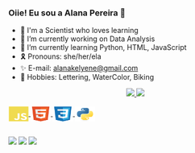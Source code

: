 ### Oiie! Eu sou a Alana Pereira 🧁

- 🌈 I'm a Scientist who loves learning
- 🥨 I’m currently working on Data Analysis
- 🌱 I’m currently learning Python, HTML, JavaScript
- 🎗 Pronouns: she/her/ela
- ✨ E-mail: alanakelyene@gmail.com 
- 🍫 Hobbies: Lettering, WaterColor, Biking


<div align="center">
  <a href="https://github.com/alanakelyene">
  <img height="180em" src="https://github-readme-stats.vercel.app/api?username=alanakelyene&show_icons=true&theme=tokyonight&include_all_commits=true&count_private=true"/>
  <img height="180em" src="https://github-readme-stats.vercel.app/api/top-langs/?username=alanakelyene&layout=compact&langs_count=7&theme=tokyonight"/>
</div>

  <div style="display: inline_block"><br>
  <img align="center" alt="Rafa-Js" height="30" width="40" src="https://raw.githubusercontent.com/devicons/devicon/master/icons/javascript/javascript-plain.svg">
  <img align="center" alt="Rafa-HTML" height="30" width="40" src="https://raw.githubusercontent.com/devicons/devicon/master/icons/html5/html5-original.svg">
  <img align="center" alt="Rafa-CSS" height="30" width="40" src="https://raw.githubusercontent.com/devicons/devicon/master/icons/css3/css3-original.svg">
  <img align="center" alt="Rafa-Python" height="30" width="40" src="https://raw.githubusercontent.com/devicons/devicon/master/icons/python/python-original.svg">
    
</div>
  
  ##
  
<div> 
  <a href="https://instagram.com/alanakelyene" target="_blank"><img src="https://img.shields.io/badge/-Instagram-%23E4405F?style=for-the-badge&logo=instagram&logoColor=white" target="_blank"></a>
  <a href = "mailto:alanakelyene@gmail.com"><img src="https://img.shields.io/badge/-Gmail-%23333?style=for-the-badge&logo=gmail&logoColor=white" target="_blank"></a>
  <a href="https://www.linkedin.com/in/alanakelyene" target="_blank"><img src="https://img.shields.io/badge/-LinkedIn-%230077B5?style=for-the-badge&logo=linkedin&logoColor=white" target="_blank"></a>   
